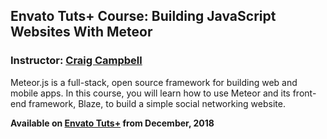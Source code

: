 ## Envato Tuts+ Course: Building JavaScript Websites With Meteor
### Instructor: [Craig Campbell](https://tutsplus.com/authors/craig-campbell)

Meteor.js is a full-stack, open source framework for building web and mobile apps. In this course, you will learn how to use Meteor and its front-end framework, Blaze, to build a simple social networking website.

**Available on [Envato Tuts+](https://tutsplus.com/courses) from December, 2018**